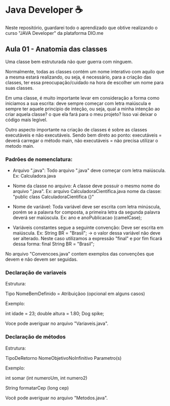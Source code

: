 # Java Developer ☕
Neste repositório, guardarei todo o aprendizado que obtive realizando o curso "JAVA Developer" da plataforma DIO.me

## Aula 01 - Anatomia das classes

Uma classe bem estruturada não quer guerra com ninguem.

Normalmente, todas as classes contém um nome interativo com aquilo que a mesma estará realizando, ou seja, é necessário, para a criação das classes, ter essa preocupação/cuidado na hora de escolher um nome para suas classes.

Em uma classe, é muito importante levar em consideração a forma como iniciamos a sua escrita: deve sempre começar com letra maiúscula e sempre ter aquele principio de inteção, ou seja, qual a minha intenção ao criar aquela classe? o que ela fará para o meu projeto? Isso vai deixar o código mais legível.

Outro aspecto importante na criação de classes é sobre as classes executáveis e não executáveis. Sendo bem direto ao ponto: executáveis = deverá carregar o método main, não executáveis = não precisa utilizar o metodo main.

### Padrões de nomenclatura:
- Arquivo ".java": Todo arquivo ".java" deve começar com letra maiúscula. Ex: Calculadora.java

- Nome da classe no arquivo: A classe deve possuir o mesmo nome do arquivo ".java".
Ex: arquivo CalculadoraCientifica.java
    nome da classe: "public class CalculadoraCientifica {}"

- Nome de variável: Toda variável deve ser escrita com letra minúscula, porém se a palavra for composta, a primeira letra da segunda palavra deverá ser maiúscula. Ex: ano e anoPublicacao (camelCase);

- Variáveis constantes segue a seguinte convenção: Deve ser escrita em maiúscula. Ex:
    String BR = "Brasil"; -> o valor dessa variável não deve ser alterado. Neste caso utilizamos a expressão "final" e por fim ficará dessa forma:
    final String BR = "Brasil";

No arquivo "Convencoes.java" contem exemplos das convenções que devem e não devem ser seguidas.


### Declaração de variaveis
Estrutura:

Tipo NomeBemDefinido = Atribuiçãoo (opcional em alguns casos)

Exemplo:

int idade = 23;
double altura = 1.80;
Dog spike;

Voce pode averiguar no arquivo "Variaveis.java".


### Declaração de métodos
Estrutura:

TipoDeRetorno NomeObjetivoNoInfinitivo Parametro(s)

Exemplo:

int somar (int numeroUm, int numero2)

String formatarCep (long cep)

Você pode averiguar no arquivo "Metodos.java".


